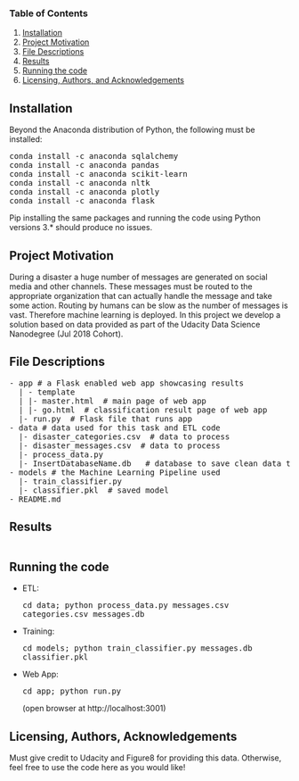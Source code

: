 ### Table of Contents

 

1. [Installation](https://github.com/aagiss/DSND_disasterResponse#installation)
2. [Project Motivation](https://github.com/aagiss/DSND_disasterResponse#motivation)
3. [File Descriptions](https://github.com/aagiss/DSND_disasterResponse#files)
4. [Results](https://github.com/aagiss/DSND_disasterResponse#results)
5. [Running the code](https://github.com/aagiss/DSND_disasterResponse#running)
6. [Licensing, Authors, and Acknowledgements](https://github.com/aagiss/DSND_disasterResponse#licensing)

 

## Installation <a name="installation"></a>

 

Beyond the Anaconda distribution of Python, the following must be installed:
<pre>
conda install -c anaconda sqlalchemy
conda install -c anaconda pandas
conda install -c anaconda scikit-learn
conda install -c anaconda nltk
conda install -c anaconda plotly
conda install -c anaconda flask
</pre>

Pip installing the same packages and running the code using Python versions 3.* should produce no issues.


## Project Motivation <a name="motivation"></a>

 

During a disaster a huge number of messages are generated on social media and other channels. These messages must be routed to the appropriate organization that can actually handle the message and take some action. Routing by humans can be slow as the number of messages is vast. Therefore machine learning is deployed. In this project we develop a solution based on data provided as part of the Udacity Data Science Nanodegree (Jul 2018 Cohort).  



## File Descriptions <a name="files"></a>

 
<pre>
- app # a Flask enabled web app showcasing results
  | - template
  | |- master.html  # main page of web app
  | |- go.html  # classification result page of web app
  |- run.py  # Flask file that runs app
- data # data used for this task and ETL code
  |- disaster_categories.csv  # data to process 
  |- disaster_messages.csv  # data to process
  |- process_data.py
  |- InsertDatabaseName.db   # database to save clean data to
- models # the Machine Learning Pipeline used
  |- train_classifier.py
  |- classifier.pkl  # saved model 
- README.md
</pre>

## Results <a name="results"></a>

<pre>
</pre>

## Running the code <a name="running"></a>

* ETL: <pre>cd data; python process_data.py messages.csv categories.csv messages.db</pre>
* Training: <pre>cd models; python train_classifier.py messages.db classifier.pkl</pre>
* Web App: <pre>cd app; python run.py</pre> (open browser at http://localhost:3001)

## Licensing, Authors, Acknowledgements <a name="licensing"></a>

 

Must give credit to Udacity and Figure8 for providing this data.  Otherwise, feel free to use the code here as you would like!
